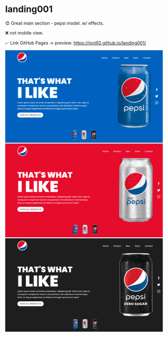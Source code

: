 # landing001
😍 Great main section - pepsi model. w/ effects.

❌ not mobile view.

✅ Link GitHub Pages -> preview: https://joni92.github.io/landing001/

![preview.png](https://github.com/Joni92/landing001/blob/main/preview01.png)
![preview.png](https://github.com/Joni92/landing001/blob/main/preview02.png)
![preview.png](https://github.com/Joni92/landing001/blob/main/preview03.png)
